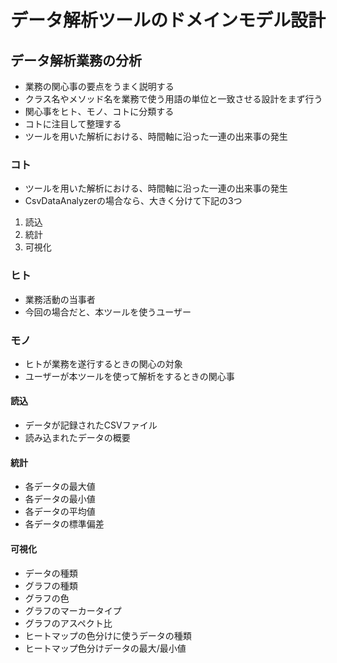 # データ解析ツールのドメインモデル設計

## データ解析業務の分析
* 業務の関心事の要点をうまく説明する
* クラス名やメソッド名を業務で使う用語の単位と一致させる設計をまず行う
* 関心事をヒト、モノ、コトに分類する
* コトに注目して整理する
* ツールを用いた解析における、時間軸に沿った一連の出来事の発生
### コト
* ツールを用いた解析における、時間軸に沿った一連の出来事の発生
* CsvDataAnalyzerの場合なら、大きく分けて下記の3つ
1. 読込
2. 統計
3. 可視化
### ヒト
* 業務活動の当事者
* 今回の場合だと、本ツールを使うユーザー
### モノ
* ヒトが業務を遂行するときの関心の対象
* ユーザーが本ツールを使って解析をするときの関心事
#### 読込
* データが記録されたCSVファイル
* 読み込まれたデータの概要
#### 統計
* 各データの最大値
* 各データの最小値
* 各データの平均値
* 各データの標準偏差
#### 可視化
* データの種類
* グラフの種類
* グラフの色
* グラフのマーカータイプ
* グラフのアスペクト比
* ヒートマップの色分けに使うデータの種類
* ヒートマップ色分けデータの最大/最小値